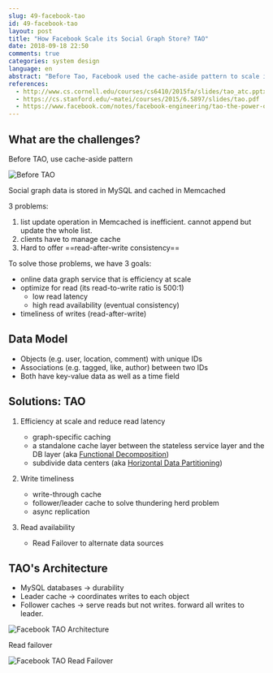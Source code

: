 ```yaml
---
slug: 49-facebook-tao
id: 49-facebook-tao
layout: post
title: "How Facebook Scale its Social Graph Store? TAO"
date: 2018-09-18 22:50
comments: true
categories: system design
language: en
abstract: "Before Tao, Facebook used the cache-aside pattern to scale its social graph store. There were three problems: list update operation is inefficient; clients have to manage cache and hard to offer read-after-write consistency. With Tao, these problems are solved. "
references:
  - http://www.cs.cornell.edu/courses/cs6410/2015fa/slides/tao_atc.pptx
  - https://cs.stanford.edu/~matei/courses/2015/6.S897/slides/tao.pdf
  - https://www.facebook.com/notes/facebook-engineering/tao-the-power-of-the-graph/10151525983993920/
---
```


## What are the challenges?

Before TAO, use cache-aside pattern

![Before TAO](https://puncsky.com/img/tao-before.png)

Social graph data is stored in MySQL and cached in Memcached


3 problems:

1. list update operation in Memcached is inefficient. cannot append but update the whole list.
2. clients have to manage cache
3. Hard to offer ==read-after-write consistency==


To solve those problems, we have 3 goals:

- online data graph service that is efficiency at scale
- optimize for read (its read-to-write ratio is 500:1)
	- low read latency
	- high read availability (eventual consistency)
- timeliness of writes (read-after-write)



## Data Model

- Objects (e.g. user, location, comment) with unique IDs
- Associations (e.g. tagged, like, author) between two IDs
- Both have key-value data as well as a time field



## Solutions: TAO

1. Efficiency at scale and reduce read latency
	- graph-specific caching
	- a standalone cache layer between the stateless service layer and the DB layer (aka [Functional Decomposition](41-how-to-scale-a-web-service))
	- subdivide data centers (aka [Horizontal Data Partitioning](41-how-to-scale-a-web-service))


2. Write timeliness
	- write-through cache
    - follower/leader cache to solve thundering herd problem
	- async replication


3. Read availability
	- Read Failover to alternate data sources



## TAO's Architecture

- MySQL databases → durability
- Leader cache → coordinates writes to each object
- Follower caches → serve reads but not writes. forward all writes to leader.


![Facebook TAO Architecture](https://puncsky.com/img/tao-architecture.png)


Read failover

![Facebook TAO Read Failover](https://puncsky.com/img/tao-read-failover.png)
